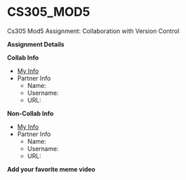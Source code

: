 # CS305_MOD5
Cs305 Mod5 Assignment: Collaboration with Version Control

**Assignment Details**

**Collab Info**
  * [My Info](https://github.com/quasont1337/CS305_MOD5) 
  * Partner Info
     * Name: 
     * Username:
     * URL: 

**Non-Collab Info**
  * [My Info](https://github.com/quasont1337/CS305_MOD5) 
  * Partner Info
     * Name: 
     * Username:
     * URL: 

**Add your favorite meme video**

